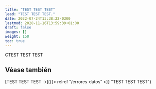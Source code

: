 ```yaml
---
title: "TEST TEST TEST"
lead: "TEST TEST TEST."
date: 2022-07-24T13:38:22-0300
lastmod: 2020-11-16T13:59:39+01:00
draft: false
images: []
weight: 150
toc: true
---
```


CTEST TEST TEST

## Véase también
[TEST TEST TEST →]({{< relref "/errores-datos" >}} "TEST TEST TEST")